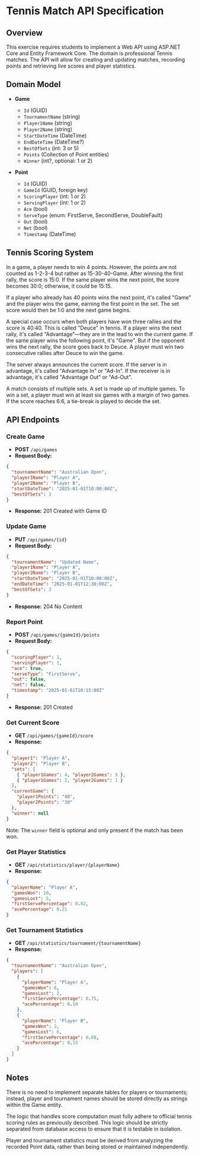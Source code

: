 # Tennis Match API Specification

## Overview
This exercise requires students to implement a Web API using ASP.NET Core and Entity Framework Core. The domain is professional Tennis matches. The API will allow for creating and updating matches, recording points and retrieving live scores and player statistics.

## Domain Model
- **Game**
  - `Id` (GUID)
  - `TournamentName` (string)
  - `Player1Name` (string)
  - `Player2Name` (string)
  - `StartDateTime` (DateTime)
  - `EndDateTime` (DateTime?)
  - `BestOfSets` (int: 3 or 5)
  - `Points` (Collection of Point entities)
  - `Winner` (int?, optional: 1 or 2)

- **Point**
  - `Id` (GUID)
  - `GameId` (GUID, foreign key)
  - `ScoringPlayer` (int: 1 or 2)
  - `ServingPlayer` (int: 1 or 2)
  - `Ace` (bool)
  - `ServeType` (enum: FirstServe, SecondServe, DoubleFault)
  - `Out` (bool)
  - `Net` (bool)
  - `Timestamp` (DateTime)

## Tennis Scoring System

In a game, a player needs to win 4 points. However, the points are not counted as 1-2-3-4 but rather as 15-30-40-Game. After winning the first rally, the score is 15:0. If the same player wins the next point, the score becomes 30:0; otherwise, it could be 15:15.

If a player who already has 40 points wins the next point, it's called "Game" and the player wins the game, earning the first point in the set. The set score would then be 1:0 and the next game begins.

A special case occurs when both players have won three rallies and the score is 40:40. This is called "Deuce" in tennis. If a player wins the next rally, it's called "Advantage"—they are in the lead to win the current game. If the same player wins the following point, it's "Game". But if the opponent wins the next rally, the score goes back to Deuce. A player must win two consecutive rallies after Deuce to win the game.

The server always announces the current score. If the server is in advantage, it's called "Advantage In" or "Ad-In". If the receiver is in advantage, it's called "Advantage Out" or "Ad-Out".

A match consists of multiple sets. A set is made up of multiple games. To win a set, a player must win at least six games with a margin of two games. If the score reaches 6:6, a tie-break is played to decide the set.

## API Endpoints

### Create Game
- **POST** `/api/games`
- **Request Body:**
```json
{
  "tournamentName": "Australian Open",
  "player1Name": "Player A",
  "player2Name": "Player B",
  "startDateTime": "2025-01-01T10:00:00Z",
  "bestOfSets": 3
}
```
- **Response:** 201 Created with Game ID

### Update Game
- **PUT** `/api/games/{id}`
- **Request Body:**
```json
{
  "tournamentName": "Updated Name",
  "player1Name": "Player A",
  "player2Name": "Player B",
  "startDateTime": "2025-01-01T10:00:00Z",
  "endDateTime": "2025-01-01T12:30:00Z",
  "bestOfSets": 3
}
```
- **Response:** 204 No Content

### Report Point
- **POST** `/api/games/{gameId}/points`
- **Request Body:**
```json
{
  "scoringPlayer": 1,
  "servingPlayer": 1,
  "ace": true,
  "serveType": "FirstServe",
  "out": false,
  "net": false,
  "timestamp": "2025-01-01T10:15:00Z"
}
```
- **Response:** 201 Created

### Get Current Score
- **GET** `/api/games/{gameId}/score`
- **Response:**
```json
{
  "player1": "Player A",
  "player2": "Player B",
  "sets": [
    { "player1Games": 4, "player2Games": 3 },
    { "player1Games": 2, "player2Games": 1 }
  ],
  "currentGame": {
    "player1Points": "40",
    "player2Points": "30"
  },
  "winner": null
}
```
Note: The `winner` field is optional and only present if the match has been won.

### Get Player Statistics
- **GET** `/api/statistics/player/{playerName}`
- **Response:**
```json
{
  "playerName": "Player A",
  "gamesWon": 10,
  "gamesLost": 5,
  "firstServePercentage": 0.82,
  "acePercentage": 0.21
}
```

### Get Tournament Statistics
- **GET** `/api/statistics/tournament/{tournamentName}`
- **Response:**
```json
{
  "tournamentName": "Australian Open",
  "players": [
    {
      "playerName": "Player A",
      "gamesWon": 6,
      "gamesLost": 2,
      "firstServePercentage": 0.75,
      "acePercentage": 0.18
    },
    {
      "playerName": "Player B",
      "gamesWon": 2,
      "gamesLost": 6,
      "firstServePercentage": 0.68,
      "acePercentage": 0.15
    }
  ]
}
```

## Notes

There is no need to implement separate tables for players or tournaments; instead, player and tournament names should be stored directly as strings within the Game entity. 

The logic that handles score computation must fully adhere to official tennis scoring rules as previously described. This logic should be strictly separated from database access to ensure that it is testable in isolation.

Player and tournament statistics must be derived from analyzing the recorded Point data, rather than being stored or maintained independently.

